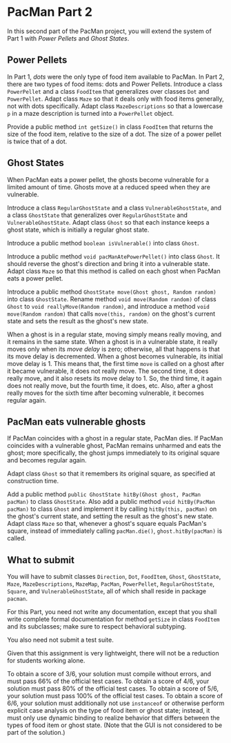 # PacMan Part 2

In this second part of the PacMan project, you will extend the system of Part 1 with *Power Pellets* and *Ghost States*.

## Power Pellets

In Part 1, *dots* were the only type of food item available to PacMan. In Part
2, there are two types of food items: dots and Power Pellets. Introduce a class
`PowerPellet` and a class `FoodItem` that generalizes over classes `Dot` and
`PowerPellet`. Adapt class `Maze` so that it deals only with food items
generally, not with dots specifically. Adapt class `MazeDescriptions` so that a lowercase `p` in a maze description is turned into a `PowerPellet` object.

Provide a public method `int getSize()` in class `FoodItem` that returns the size of the food item, relative to the size of a dot. The size of a power pellet is twice that of a dot.

## Ghost States

When PacMan eats a power pellet, the ghosts become vulnerable for a limited amount of time. Ghosts move at a reduced speed when they are vulnerable.

Introduce a class `RegularGhostState` and a class `VulnerableGhostState`, and a class `GhostState` that generalizes over `RegularGhostState` and `VulnerableGhostState`. Adapt class `Ghost` so that each instance keeps a ghost state, which is initially a regular ghost state.

Introduce a public method `boolean isVulnerable()` into class `Ghost`.

Introduce a public method `void pacManAtePowerPellet()` into class `Ghost`. It should reverse the ghost's direction and bring it into a vulnerable state. Adapt class `Maze` so that this method is called on each ghost when PacMan eats a power pellet.

Introduce a public method `GhostState move(Ghost ghost, Random random)` into class `GhostState`. Rename method `void move(Random random)` of class `Ghost` to `void reallyMove(Random random)`, and introduce a method `void move(Random random)` that calls `move(this, random)` on the ghost's current state and sets the result as the ghost's new state.

When a ghost is in a regular state, moving simply means really moving, and it remains in the same state. When a ghost is in a vulnerable state, it really moves only when its *move delay* is zero; otherwise, all that happens is that its move delay is decremented. When a ghost becomes vulnerable, its initial move delay is 1. This means that, the first time `move` is called on a ghost after it became vulnerable, it does not really move. The second time, it does really move, and it also resets its move delay to 1. So, the third time, it again does not really move, but the fourth time, it does, etc. Also, after a ghost really moves for the sixth time after becoming vulnerable, it becomes regular again.

## PacMan eats vulnerable ghosts

If PacMan coincides with a ghost in a regular state, PacMan dies. If PacMan coincides with a vulnerable ghost, PacMan remains unharmed and eats the ghost; more specifically, the ghost jumps immediately to its original square and becomes regular again.

Adapt class `Ghost` so that it remembers its original square, as specified at construction time.

Add a public method `public GhostState hitBy(Ghost ghost, PacMan pacMan)` to class `GhostState`. Also add a public method `void hitBy(PacMan pacMan)` to class `Ghost` and implement it by calling `hitBy(this, pacMan)` on the ghost's current state, and setting the result as the ghost's new state. Adapt class `Maze` so that, whenever a ghost's square equals PacMan's square, instead of immediately calling `pacMan.die()`, `ghost.hitBy(pacMan)` is called.

## What to submit

You will have to submit classes `Direction`, `Dot`, `FoodItem`, `Ghost`, `GhostState`, `Maze`, `MazeDescriptions`, `MazeMap`, `PacMan`, `PowerPellet`, `RegularGhostState`, `Square`, and `VulnerableGhostState`, all of which shall reside in package `pacman`.

For this Part, you need not write any documentation, except that you shall write complete formal documentation for method `getSize` in class `FoodItem` and its subclasses; make sure to respect behavioral subtyping.

You also need not submit a test suite.

Given that this assignment is very lightweight, there will not be a reduction for students working alone.

To obtain a score of 3/6, your solution must compile without errors, and must pass 66% of the official test cases. To obtain a score of 4/6, your solution must pass 80% of the official test cases. To obtain a score of 5/6, your solution must pass 100% of the official test cases. To obtain a score of 6/6, your solution must additionally not use `instanceof` or otherwise perform explicit case analysis on the type of food item or ghost state; instead, it must only use dynamic binding to realize behavior that differs between the types of food item or ghost state. (Note that the GUI is not considered to be part of the solution.)

